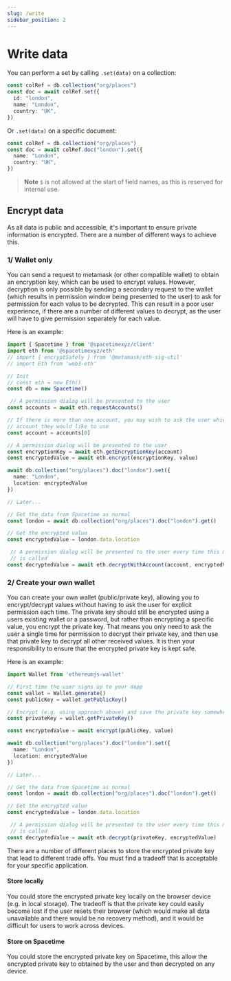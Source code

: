 ```yaml
---
slug: /write
sidebar_position: 2
---
```


# Write data

You can perform a set by calling `.set(data)` on a collection:

```ts
const colRef = db.collection("org/places")
const doc = await colRef.set({
  id: "london",
  name: "London",
  country: "UK",
})
```

Or `.set(data)` on a specific document:

```ts
const colRef = db.collection("org/places")
const doc = await colRef.doc("london").set({
  name: "London",
  country: "UK",
})
```

> **Note**
> `$` is not allowed at the start of field names, as this is reserved for internal use.

## Encrypt data

As all data is public and accessible, it's important to ensure private information is encrypted. There are a number of different ways to achieve this.

### 1/ Wallet only

You can send a request to metamask (or other compatible wallet) to obtain an encryption key, which can be used to encrypt values. However, decryption is only possible by sending a secondary request to the wallet (which results in permission window being presented to the user) to ask for permission for each value to be decrypted. This can result in a poor user experience, if there are a number of different values to decrypt, as the user will have to give permission separately for each value.

Here is an example:

```ts
import { Spacetime } from '@spacetimexyz/client'
import eth from '@spacetimexyz/eth'
// import { encryptSafely } from '@metamask/eth-sig-util'
// import Eth from 'web3-eth'

// Init
// const eth = new Eth()
const db = new Spacetime()

 // A permission dialog will be presented to the user
const accounts = await eth.requestAccounts()

// If there is more than one account, you may wish to ask the user which 
// account they would like to use
const account = accounts[0]

// A permission dialog will be presented to the user
const encryptionKey = await eth.getEncryptionKey(account)
const encryptedValue = await eth.encrypt(encryptionKey, value)

await db.collection("org/places").doc("london").set({
  name: "London",
  location: encryptedValue
})

// Later...

// Get the data from Spacetime as normal
const london = await db.collection("org/places").doc("london").get()

// Get the encrypted value
const encryptedValue = london.data.location

 // A permission dialog will be presented to the user every time this method 
 // is called
const decryptedValue = await eth.decryptWithAccount(account, encryptedValue)
```


### 2/ Create your own wallet

You can create your own wallet (public/private key), allowing you to encrypt/decrypt values without having to ask the user for explicit permission each time. The private key should still be encrypted using a users existing wallet or a password, but rather than encrypting a specific value, you encrypt the private key. That means you only need to ask the user a single time for permission to decrypt their private key, and then use that private key to decrypt all other received values. It is then your responsibility to ensure that the encrypted private key is kept safe.

Here is an example:

```ts
import Wallet from 'ethereumjs-wallet'

// First time the user signs up to your dapp
const wallet = Wallet.generate()
const publicKey = wallet.getPublicKey()

// Encrypt (e.g. using approach above) and save the private key somewhere safe 
const privateKey = wallet.getPrivateKey()

const encryptedValue = await encrypt(publicKey, value)

await db.collection("org/places").doc("london").set({
  name: "London",
  location: encryptedValue
})

// Later...

// Get the data from Spacetime as normal
const london = await db.collection("org/places").doc("london").get()

// Get the encrypted value
const encryptedValue = london.data.location

 // A permission dialog will be presented to the user every time this method 
 // is called
const decryptedValue = await eth.decrypt(privateKey, encryptedValue)
```

There are a number of different places to store the encrypted private key that lead to different trade offs. You must find a tradeoff that is acceptable for your specific application.

#### Store locally

You could store the encrypted private key locally on the browser device (e.g. in local storage). The tradeoff is that the private key could easily become lost if the user resets their browser (which would make all data unavailable and there would be no recovery method), and it would be difficult for users to work across devices. 


#### Store on Spacetime

You could store the encrypted private key on Spacetime, this allow the encrypted private key to obtained by the user and then decrypted on any device.

